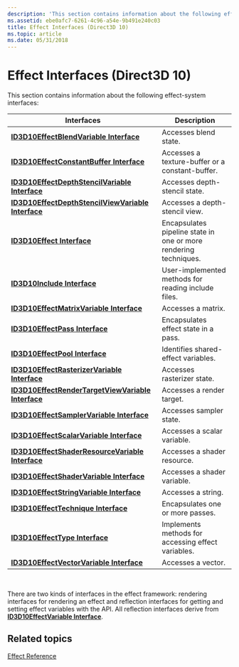 ```yaml
---
description: 'This section contains information about the following effect-system interfaces:'
ms.assetid: ebe0afc7-6261-4c96-a54e-9b491e240c03
title: Effect Interfaces (Direct3D 10)
ms.topic: article
ms.date: 05/31/2018
---
```


# Effect Interfaces (Direct3D 10)

This section contains information about the following effect-system interfaces:



| Interfaces                                                                                     | Description                                                      |
|------------------------------------------------------------------------------------------------|------------------------------------------------------------------|
| [**ID3D10EffectBlendVariable Interface**](/windows/desktop/api/D3D10Effect/nn-d3d10effect-id3d10effectblendvariable)                       | Accesses blend state.                                            |
| [**ID3D10EffectConstantBuffer Interface**](/windows/desktop/api/D3D10Effect/nn-d3d10effect-id3d10effectconstantbuffer)                     | Accesses a texture-buffer or a constant-buffer.                  |
| [**ID3D10EffectDepthStencilVariable Interface**](/windows/desktop/api/D3D10Effect/nn-d3d10effect-id3d10effectdepthstencilvariable)         | Accesses depth-stencil state.                                    |
| [**ID3D10EffectDepthStencilViewVariable Interface**](/windows/desktop/api/D3D10Effect/nn-d3d10effect-id3d10effectdepthstencilviewvariable) | Accesses a depth-stencil view.                                   |
| [**ID3D10Effect Interface**](/windows/desktop/api/D3D10Effect/nn-d3d10effect-id3d10effect)                                                 | Encapsulates pipeline state in one or more rendering techniques. |
| [**ID3D10Include Interface**](/previous-versions/windows/desktop/legacy/bb173775(v=vs.85))                                               | User-implemented methods for reading include files.              |
| [**ID3D10EffectMatrixVariable Interface**](/windows/desktop/api/D3D10Effect/nn-d3d10effect-id3d10effectmatrixvariable)                     | Accesses a matrix.                                               |
| [**ID3D10EffectPass Interface**](/windows/desktop/api/D3D10Effect/nn-d3d10effect-id3d10effectpass)                                         | Encapsulates effect state in a pass.                             |
| [**ID3D10EffectPool Interface**](/windows/desktop/api/D3D10Effect/nn-d3d10effect-id3d10effectpool)                                         | Identifies shared-effect variables.                              |
| [**ID3D10EffectRasterizerVariable Interface**](/windows/desktop/api/D3D10Effect/nn-d3d10effect-id3d10effectrasterizervariable)             | Accesses rasterizer state.                                       |
| [**ID3D10EffectRenderTargetViewVariable Interface**](/windows/desktop/api/D3D10Effect/nn-d3d10effect-id3d10effectrendertargetviewvariable) | Accesses a render target.                                        |
| [**ID3D10EffectSamplerVariable Interface**](/windows/desktop/api/D3D10Effect/nn-d3d10effect-id3d10effectsamplervariable)                   | Accesses sampler state.                                          |
| [**ID3D10EffectScalarVariable Interface**](/windows/desktop/api/D3D10Effect/nn-d3d10effect-id3d10effectscalarvariable)                     | Accesses a scalar variable.                                      |
| [**ID3D10EffectShaderResourceVariable Interface**](/windows/desktop/api/D3D10Effect/nn-d3d10effect-id3d10effectshaderresourcevariable)     | Accesses a shader resource.                                      |
| [**ID3D10EffectShaderVariable Interface**](/windows/desktop/api/D3D10Effect/nn-d3d10effect-id3d10effectshadervariable)                     | Accesses a shader variable.                                      |
| [**ID3D10EffectStringVariable Interface**](/windows/desktop/api/D3D10Effect/nn-d3d10effect-id3d10effectstringvariable)                     | Accesses a string.                                               |
| [**ID3D10EffectTechnique Interface**](/windows/desktop/api/D3D10Effect/nn-d3d10effect-id3d10effecttechnique)                               | Encapsulates one or more passes.                                 |
| [**ID3D10EffectType Interface**](/windows/desktop/api/D3D10Effect/nn-d3d10effect-id3d10effecttype)                                         | Implements methods for accessing effect variables.               |
| [**ID3D10EffectVectorVariable Interface**](/windows/desktop/api/D3D10Effect/nn-d3d10effect-id3d10effectvectorvariable)                     | Accesses a vector.                                               |



 

There are two kinds of interfaces in the effect framework: rendering interfaces for rendering an effect and reflection interfaces for getting and setting effect variables with the API. All reflection interfaces derive from [**ID3D10EffectVariable Interface**](/windows/desktop/api/D3D10Effect/nn-d3d10effect-id3d10effectvariable).

## Related topics

<dl> <dt>

[Effect Reference](d3d10-graphics-reference-effect.md)
</dt> </dl>

 

 
